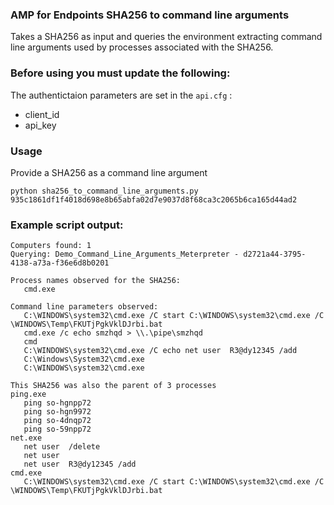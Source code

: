 ### AMP for Endpoints SHA256 to command line arguments

Takes a SHA256 as input and queries the environment extracting command line arguments used by processes associated with the SHA256.

### Before using you must update the following:
The authentictaion parameters are set in the ```api.cfg``` :
- client_id 
- api_key

### Usage
Provide a SHA256 as a command line argument
```
python sha256_to_command_line_arguments.py 935c1861df1f4018d698e8b65abfa02d7e9037d8f68ca3c2065b6ca165d44ad2
```

### Example script output:  
```
Computers found: 1
Querying: Demo_Command_Line_Arguments_Meterpreter - d2721a44-3795-4138-a73a-f36e6d8b0201

Process names observed for the SHA256:
   cmd.exe

Command line parameters observed:
   C:\WINDOWS\system32\cmd.exe /C start C:\WINDOWS\system32\cmd.exe /C \WINDOWS\Temp\FKUTjPgkVklDJrbi.bat
   cmd.exe /c echo smzhqd > \\.\pipe\smzhqd
   cmd
   C:\WINDOWS\system32\cmd.exe /C echo net user  R3@dy12345 /add
   C:\Windows\System32\cmd.exe
   C:\WINDOWS\system32\cmd.exe

This SHA256 was also the parent of 3 processes
ping.exe
   ping so-hgnpp72
   ping so-hgn9972
   ping so-4dnqp72
   ping so-59npp72
net.exe
   net user  /delete
   net user
   net user  R3@dy12345 /add
cmd.exe
   C:\WINDOWS\system32\cmd.exe /C start C:\WINDOWS\system32\cmd.exe /C \WINDOWS\Temp\FKUTjPgkVklDJrbi.bat
```

